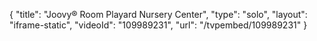 {
    "title": "Joovy&reg; Room Playard Nursery Center",
    "type": "solo",
    "layout": "iframe-static",
    "videoId": "109989231",
    "url": "\/tvpembed\/109989231"
}